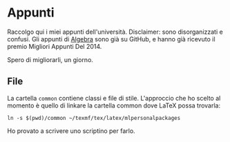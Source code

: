 # Appunti

Raccolgo qui i miei appunti dell'università. Disclaimer: sono disorganizzati e confusi.
Gli appunti di [Algebra](https://github.com/asmeikal/Appunti-Algebra-2014) sono già su GitHub, e hanno già ricevuto il premio Migliori Appunti Del 2014.

Spero di migliorarli, un giorno.

## File

La cartella `common` contiene classi e file di stile.
L'approccio che ho scelto al momento è quello di linkare la cartella common dove LaTeX possa trovarla:
```
ln -s $(pwd)/common ~/texmf/tex/latex/mlpersonalpackages
```
Ho provato a scrivere uno scriptino per farlo.

